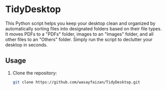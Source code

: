 # TidyDesktop
This Python script helps you keep your desktop clean and organized by automatically sorting files into designated folders based on their file types. It moves PDFs to a "PDFs" folder, images to an "Images" folder, and all other files to an "Others" folder. Simply run the script to declutter your desktop in seconds.

## Usage

1. Clone the repository:
   ```sh
   git clone https://github.com/wasayfaizan/TidyDesktop.git
